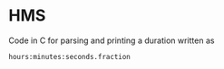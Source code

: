
# HMS

Code in C for parsing and printing a duration written as

    hours:minutes:seconds.fraction


